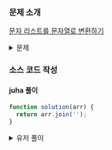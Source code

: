 ### 문제 소개

[문자 리스트를 문자열로 변환하기](https://school.programmers.co.kr/learn/courses/30/lessons/181941)

<details>
<summary>문제</summary>
<div markdown="1">

문자들이 담겨있는 배열 arr가 주어집니다.
arr의 원소들을 순서대로 이어 붙인 문자열을 return 하는 solution함수를 작성해 주세요.

</div>
</details>

### 소스 코드 작성

#### juha 풀이

```js
function solution(arr) {
  return arr.join('');
}
```

<details>
<summary>유저 풀이</summary>
<div markdown="2">

```js
function solution(arr) {
  return arr.reduce((acc, b) => acc + b, '');
}
```

</div>
</details>
